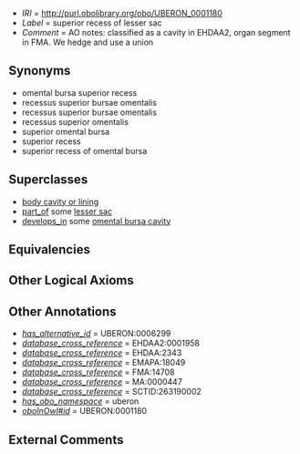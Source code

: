  * *IRI* = http://purl.obolibrary.org/obo/UBERON_0001180
 * *Label* = superior recess of lesser sac
 * *Comment* = AO notes: classified as a cavity in EHDAA2, organ segment in FMA. We hedge and use a union

## Synonyms

 * omental bursa superior recess
 * recessus superior bursae omentalis
 * recessus superior bursae omentalis
 * recessus superior omentalis
 * superior omental bursa
 * superior recess
 * superior recess of omental bursa

## Superclasses

 * [body cavity or lining](../../UBERON/58/UBERON_0004458.md)
 * [part_of](../../BFO/50/BFO_0000050.md) some [lesser sac](../../UBERON/41/UBERON_0001341.md)
 * [develops_in](../../RO/26/RO_0002226.md) some [omental bursa cavity](../../UBERON/52/UBERON_0005252.md)

## Equivalencies


## Other Logical Axioms


## Other Annotations

 * *[has_alternative_id](../../Id/oboInOwl#hasAlternativeId.md)* = UBERON:0006299
 * *[database_cross_reference](../../ef/oboInOwl#hasDbXref.md)* = EHDAA2:0001958
 * *[database_cross_reference](../../ef/oboInOwl#hasDbXref.md)* = EHDAA:2343
 * *[database_cross_reference](../../ef/oboInOwl#hasDbXref.md)* = EMAPA:18049
 * *[database_cross_reference](../../ef/oboInOwl#hasDbXref.md)* = FMA:14708
 * *[database_cross_reference](../../ef/oboInOwl#hasDbXref.md)* = MA:0000447
 * *[database_cross_reference](../../ef/oboInOwl#hasDbXref.md)* = SCTID:263190002
 * *[has_obo_namespace](../../ce/oboInOwl#hasOBONamespace.md)* = uberon
 * *[oboInOwl#id](../../id/oboInOwl#id.md)* = UBERON:0001180

## External Comments

